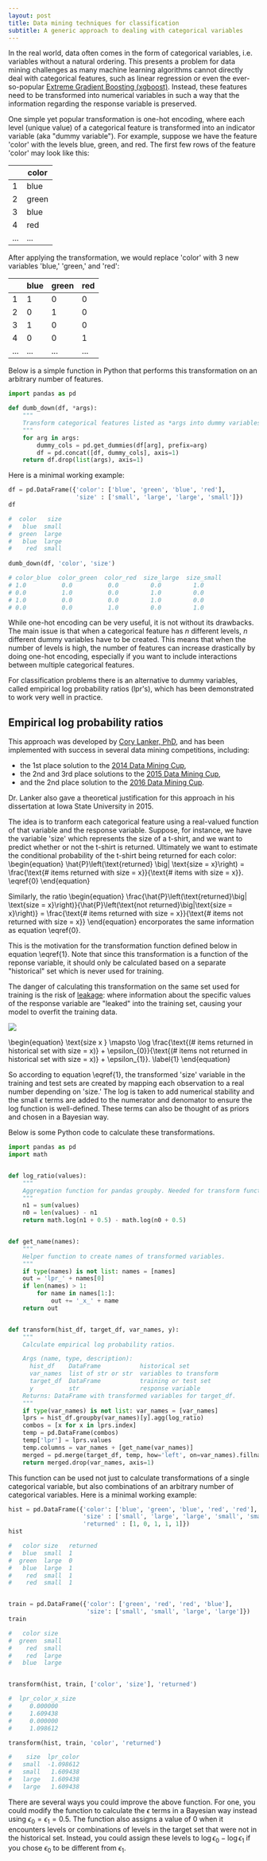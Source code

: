 ```yaml
---
layout: post
title: Data mining techniques for classification
subtitle: A generic approach to dealing with categorical variables
---
```


In the real world, data often comes in the form of categorical variables, i.e. variables without a natural ordering. This presents a problem for data mining challenges as many machine learning algorithms cannot directly deal with categorical features, such as linear regression or even the ever-so-popular [Extreme Gradient Boosting (xgboost)](https://github.com/dmlc/xgboost). Instead, these features need to be transformed into numerical variables in such a way that the information regarding the response variable is preserved.

One simple yet popular transformation is one-hot encoding, where each level (unique value) of a categorical feature is transformed into an indicator variable (aka "dummy variable"). For example, suppose we have the feature 'color' with the levels blue, green, and red. The first few rows of the feature
'color' may look like this:

|   | color |
|---|-------|
| 1 | blue  |
| 2 | green |
| 3 | blue  |
| 4 | red   |
| ... | ... |

After applying the transformation, we would replace 'color' with 3 new variables 'blue,' 'green,' and 'red':

|   | blue | green | red |
|---|------|-------|-----|
| 1 | 1 | 0 | 0 |
| 2 | 0 | 1 | 0 |
| 3 | 1 | 0 | 0 |
| 4 | 0 | 0 | 1 |
| ... | ... | ... | ... |


Below is a simple function in Python that performs this transformation on an arbitrary number of features.

```python
import pandas as pd

def dumb_down(df, *args):
    """
    Transform categorical features listed as *args into dummy variables.
    """
    for arg in args:
        dummy_cols = pd.get_dummies(df[arg], prefix=arg)
        df = pd.concat([df, dummy_cols], axis=1)
    return df.drop(list(args), axis=1)
```

Here is a minimal working example:

```python
df = pd.DataFrame({'color': ['blue', 'green', 'blue', 'red'],
                   'size' : ['small', 'large', 'large', 'small']})
df

#  color   size
#   blue  small
#  green  large
#   blue  large
#    red  small
   
dumb_down(df, 'color', 'size')

# color_blue  color_green  color_red  size_large  size_small
# 1.0          0.0          0.0         0.0         1.0
# 0.0          1.0          0.0         1.0         0.0
# 1.0          0.0          0.0         1.0         0.0
# 0.0          0.0          1.0         0.0         1.0
```

While one-hot encoding can be very useful, it is not without its drawbacks. The main issue is that when a categorical feature has $n$ different levels, $n$ different dummy variables have to be created. This means that when the number of levels is high, the number of features can increase drastically by doing one-hot encoding, especially if you want to include interactions between multiple categorical features. 

For classification problems there is an alternative to dummy variables, called empirical log probability ratios (lpr's), which has been demonstrated to work very well in practice.

## Empirical log probability ratios

This approach was developed by [Cory Lanker, PhD](http://people.llnl.gov/lanker1), and has been implemented with success in several data mining competitions, including:

- the 1st place solution to the [2014 Data Mining Cup](http://www.data-mining-cup.de/en/review/goto/article/dmc-2014.html),
- the 2nd and 3rd place solutions to the [2015 Data Mining Cup](http://www.data-mining-cup.de/en/review/goto/article/dmc-2015.html),
- and the 2nd place solution to the [2016 Data Mining Cup](http://www.data-mining-cup.de/en/wettbewerb/preistraeger.html).

Dr. Lanker also gave a theoretical justification for this approach in his dissertation at Iowa State University in 2015.

The idea is to tranform each categorical feature using a real-valued function of that variable and the response variable. Suppose, for instance, we have the variable 'size' which represents the size of a t-shirt, and we want to predict whether or not the t-shirt is returned.
Ultimately we want to estimate the conditional probability of the t-shirt being returned for each color:
\begin{equation}
\hat{P}\left(\text{returned} \big| \text{size = x}\right) = \frac{\text{# items returned with size = x}}{\text{# items with size = x}}.
\eqref{0}
\end{equation}

Similarly, the ratio
\begin{equation}
\frac{\hat{P}\left(\text{returned}\big| \text{size = x}\right)}{\hat{P}\left(\text{not returned}\big|\text{size = x}\right)} = \frac{\text{# items returned with size = x}}{\text{# items not returned with size = x}}
\end{equation}
encorporates the same information as equation \eqref{0}.

This is the motivation for the transformation function defined below in equation \eqref{1}. Note that since this transformation is a function of the reponse variable, it should only be calculated based on a separate "historical" set which is never used for training.

The danger of calculating this transformation on the same set used for training is the risk of [leakage](https://www.kaggle.com/wiki/Leakage): where information about the specific values of the response variable are "leaked" into the training set, causing your model to overfit the training data.

![](/img/posts/2016-07-01/historical_features.png)

\begin{equation}
\text{size x } \mapsto \log 
\frac{\text{(# items returned in historical set with size = x)} + \epsilon_{0}}{\text{(# items not returned in historical set with size = x)} + \epsilon_{1}}.
\label{1}
\end{equation}

So according to equation \eqref{1}, the transformed 'size' variable in the training and test sets are created by mapping each observation to a real number depending on 'size.' The log is taken to add numerical stability and the small $\epsilon$ terms are added to the numerator and denomator to ensure the log function is well-defined. These terms can also be thought of as priors and chosen in a Bayesian way. 

Below is some Python code to calculate these transformations.

```python
import pandas as pd
import math


def log_ratio(values):
    """ 
    Aggregation function for pandas groupby. Needed for transform function. 
    """
    n1 = sum(values)
    n0 = len(values) - n1
    return math.log(n1 + 0.5) - math.log(n0 + 0.5)


def get_name(names):
    """
    Helper function to create names of transformed variables.
    """
    if type(names) is not list: names = [names]
    out = 'lpr_' + names[0]
    if len(names) > 1:
        for name in names[1:]:
            out += '_x_' + name
    return out


def transform(hist_df, target_df, var_names, y):
    """
    Calculate empirical log probability ratios.

    Args (name, type, description):
      hist_df    DataFrame           historical set
      var_names  list of str or str  variables to transform
      target_df  DataFrame           training or test set
      y          str                 response variable
    Returns: DataFrame with transformed variables for target_df.
    """
    if type(var_names) is not list: var_names = [var_names]
    lprs = hist_df.groupby(var_names)[y].agg(log_ratio)
    combos = [x for x in lprs.index]
    temp = pd.DataFrame(combos)
    temp['lpr'] = lprs.values
    temp.columns = var_names + [get_name(var_names)]
    merged = pd.merge(target_df, temp, how='left', on=var_names).fillna(0)
    return merged.drop(var_names, axis=1)
```

This function can be used not just to calculate transformations of a single categorical variable, but also combinations of an arbitrary number of categorical variables. Here is a minimal working example:

```python
hist = pd.DataFrame({'color': ['blue', 'green', 'blue', 'red', 'red'],
                     'size' : ['small', 'large', 'large', 'small', 'small'],
                     'returned' : [1, 0, 1, 1, 1]})
hist

#   color size   returned
#   blue  small  1
#  green  large  0
#   blue  large  1
#    red  small  1
#    red  small  1


train = pd.DataFrame({'color': ['green', 'red', 'red', 'blue'],
                      'size': ['small', 'small', 'large', 'large']})
train

#   color size
#  green  small
#    red  small
#    red  large
#   blue  large


transform(hist, train, ['color', 'size'], 'returned')

#  lpr_color_x_size
#     0.000000
#     1.609438
#     0.000000
#     1.098612

transform(hist, train, 'color', 'returned')

#    size  lpr_color
#   small  -1.098612
#   small   1.609438
#   large   1.609438
#   large   1.609438
```

There are several ways you could improve the above function. For one, you could modify the function to calculate the $\epsilon$ terms in a Bayesian way instead using $\epsilon_{0} = \epsilon_{1} = 0.5$. The function also assigns a value of 0 when it encounters levels or combinations of levels in the target set that were not in the historical set. Instead, you could assign these levels to $\log \epsilon_{0} - \log \epsilon_{1}$ if you chose $\epsilon_{0}$ to be different from $\epsilon_{1}$.
